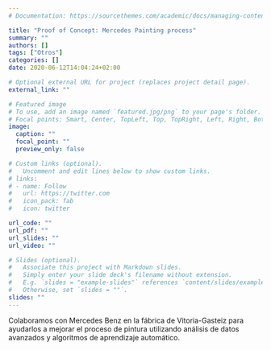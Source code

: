 ```yaml
---
# Documentation: https://sourcethemes.com/academic/docs/managing-content/

title: "Proof of Concept: Mercedes Painting process"
summary: ""
authors: []
tags: ["Otros"]
categories: []
date: 2020-06-12T14:04:24+02:00

# Optional external URL for project (replaces project detail page).
external_link: ""

# Featured image
# To use, add an image named `featured.jpg/png` to your page's folder.
# Focal points: Smart, Center, TopLeft, Top, TopRight, Left, Right, BottomLeft, Bottom, BottomRight.
image:
  caption: ""
  focal_point: ""
  preview_only: false

# Custom links (optional).
#   Uncomment and edit lines below to show custom links.
# links:
# - name: Follow
#   url: https://twitter.com
#   icon_pack: fab
#   icon: twitter

url_code: ""
url_pdf: ""
url_slides: ""
url_video: ""

# Slides (optional).
#   Associate this project with Markdown slides.
#   Simply enter your slide deck's filename without extension.
#   E.g. `slides = "example-slides"` references `content/slides/example-slides.md`.
#   Otherwise, set `slides = ""`.
slides: ""
---
```


Colaboramos con Mercedes Benz en la fábrica de Vitoria-Gasteiz para ayudarlos a mejorar el proceso de pintura utilizando análisis de datos avanzados y algoritmos de aprendizaje automático.